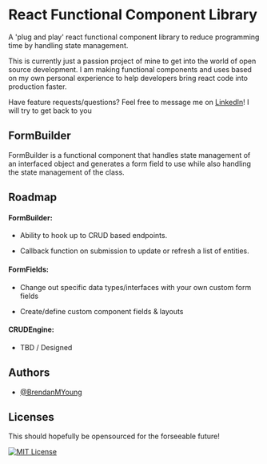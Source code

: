 
# React Functional Component Library

A 'plug and play' react functional component library to reduce programming time by handling state management. 

This is currently just a passion project of mine to get into the world of open source development. I am making functional components and uses based on my own personal experience to help developers bring react code into production faster.  

Have feature requests/questions? Feel free to message me on [LinkedIn](https://www.linkedin.com/in/brendan-young-357a8720b/)! I will try to get back to you
## FormBuilder

FormBuilder is a functional component that handles state management of an interfaced object and generates a form field to use while also handling the state management of the class.


## Roadmap

#### FormBuilder:
- Ability to hook up to CRUD based endpoints.

- Callback function on submission to update or refresh a list of entities.


#### FormFields:
- Change out specific data types/interfaces with your own custom form fields

- Create/define custom component fields & layouts 


#### CRUDEngine:
- TBD / Designed

## Authors

- [@BrendanMYoung](https://github.com/BrendanMYoung)


## Licenses

This should hopefully be opensourced for the forseeable future!

[![MIT License](https://img.shields.io/badge/License-MIT-green.svg)](https://choosealicense.com/licenses/mit/)



